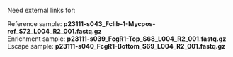 Need external links for:

Reference sample: **p23111-s043_Fclib-1-Mycpos-ref_S72_L004_R2_001.fastq.gz**<br>
Enrichment sample: **p23111-s039_FcgR1-Top_S68_L004_R2_001.fastq.gz**<br>
Escape sample: **p23111-s040_FcgR1-Bottom_S69_L004_R2_001.fastq.gz**<br>
